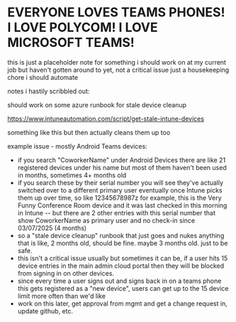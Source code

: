 # EVERYONE LOVES TEAMS PHONES! I LOVE POLYCOM! I LOVE MICROSOFT TEAMS!

this is just a placeholder note for something i should work on at my current job but haven't gotten around to yet, not a critical issue just a housekeeping chore i should automate

notes i hastily scribbled out:

should work on some azure runbook for stale device cleanup

https://www.intuneautomation.com/script/get-stale-intune-devices

something like this but then actually cleans them up too

example issue - mostly Android Teams devices:

- if you search "CoworkerName" under Android Devices there are like 21 registered devices under his name but most of them haven't been used in months, sometimes 4+ months old
- if you search these by their serial number you will see they've actually switched over to a different primary user eventually once Intune picks them up over time, so like 12345678987z for example, this is the Very Funny Conference Room device and it was last checked in this morning in Intune -- but there are 2 other entries with this serial number that show CoworkerName as primary user and no check-in since 03/07/2025 (4 months) 
- so a "stale device cleanup" runbook that just goes and nukes anything that is like, 2 months old, should be fine. maybe 3 months old. just to be safe. 
- this isn't a critical issue usually but sometimes it can be, if a user hits 15 device entries in the main admin cloud portal then they will be blocked from signing in on other devices.
- since every time a user signs out and signs back in on a teams phone this gets registered as a "new device", users can get up to the 15 device limit more often than we'd like
- work on this later, get approval from mgmt and get a change request in, update github, etc.
